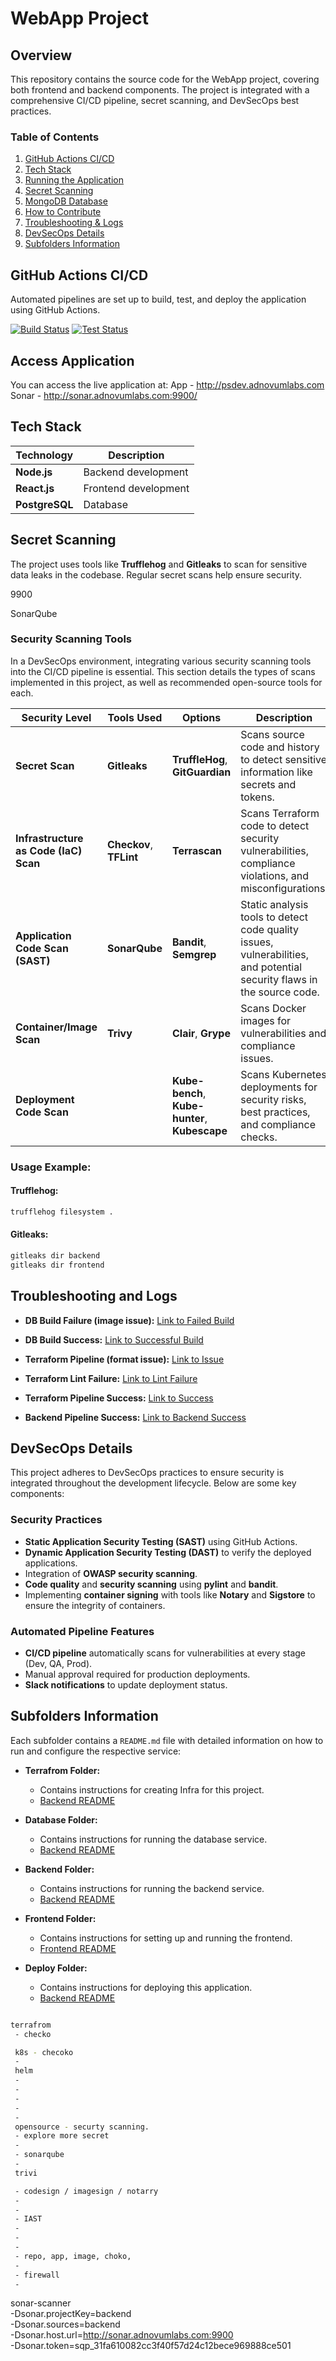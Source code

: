 # **WebApp Project**

## **Overview**
This repository contains the source code for the WebApp project, covering both frontend and backend components. The project is integrated with a comprehensive CI/CD pipeline, secret scanning, and DevSecOps best practices.

### **Table of Contents**
1. [GitHub Actions CI/CD](#github-actions-cicd)
2. [Tech Stack](#tech-stack)
3. [Running the Application](#running-the-application)
4. [Secret Scanning](#secret-scanning)
5. [MongoDB Database](#mongodb-database)
6. [How to Contribute](#how-to-contribute)
7. [Troubleshooting & Logs](#troubleshooting-and-logs)
8. [DevSecOps Details](#devsecops-details)
9. [Subfolders Information](#subfolders-information)

## **GitHub Actions CI/CD**
Automated pipelines are set up to build, test, and deploy the application using GitHub Actions.

[![Build Status](https://github.com/makwanji/webapp/workflows/Build/badge.svg)](https://github.com/makwanji/webapp/actions)
[![Test Status](https://github.com/makwanji/webapp/workflows/Test/badge.svg)](https://github.com/makwanji/webapp/actions)

## **Access Application**
You can access the live application at:
App - http://psdev.adnovumlabs.com
Sonar - http://sonar.adnovumlabs.com:9900/



## **Tech Stack**

| Technology         | Description                                      |
|--------------------|--------------------------------------------------|
| **Node.js**         | Backend development                              |
| **React.js**        | Frontend development                             |
| **PostgreSQL**      | Database                                         |

## **Secret Scanning**

The project uses tools like **Trufflehog** and **Gitleaks** to scan for sensitive data leaks in the codebase. Regular secret scans help ensure security.


9900

SonarQube

### **Security Scanning Tools**

In a DevSecOps environment, integrating various security scanning tools into the CI/CD pipeline is essential. This section details the types of scans implemented in this project, as well as recommended open-source tools for each.

| **Security Level**                    | **Tools Used** | **Options**                                            | **Description**                                                                 |
|----------------------------------     |------------------------------------------------------ |------------------------------------------------------|---------------------------------------------------------------------------------|
| **Secret Scan**                       | **Gitleaks** | **TruffleHog**, **GitGuardian**        | Scans source code and history to detect sensitive information like secrets and tokens. |
| **Infrastructure as Code (IaC) Scan** | **Checkov**, **TFLint**                |  **Terrascan**               | Scans Terraform code to detect security vulnerabilities, compliance violations, and misconfigurations. |
| **Application Code Scan (SAST)**      | **SonarQube**| **Bandit**, **Semgrep**               | Static analysis tools to detect code quality issues, vulnerabilities, and potential security flaws in the source code. |
| **Container/Image Scan**              | **Trivy**| **Clair**, **Grype**                      | Scans Docker images for vulnerabilities and compliance issues.                   |
| **Deployment Code Scan**              |        | **Kube-bench**, **Kube-hunter**, **Kubescape**       | Scans Kubernetes deployments for security risks, best practices, and compliance checks. |

### **Usage Example:**

#### **Trufflehog:**
```bash
trufflehog filesystem .
```

#### **Gitleaks:**
```bash
gitleaks dir backend
gitleaks dir frontend
```


## **Troubleshooting and Logs**

- **DB Build Failure (image issue):**
  [Link to Failed Build](https://github.com/makwanji/webapp/actions/runs/11266635667)

- **DB Build Success:**
  [Link to Successful Build](https://github.com/makwanji/webapp/actions/runs/11266665893)

- **Terraform Pipeline (format issue):**
  [Link to Issue](https://github.com/makwanji/webapp/actions/runs/11266909631/job/31331167223)

- **Terraform Lint Failure:**
  [Link to Lint Failure](https://github.com/makwanji/webapp/actions/runs/11266953941/job/31331277207)

- **Terraform Pipeline Success:**
  [Link to Success](https://github.com/makwanji/webapp/actions/runs/11267320663)

- **Backend Pipeline Success:**
  [Link to Backend Success](https://github.com/makwanji/webapp/actions/runs/11285511809)

## **DevSecOps Details**
This project adheres to DevSecOps practices to ensure security is integrated throughout the development lifecycle. Below are some key components:

### **Security Practices**
- **Static Application Security Testing (SAST)** using GitHub Actions.
- **Dynamic Application Security Testing (DAST)** to verify the deployed applications.
- Integration of **OWASP security scanning**.
- **Code quality** and **security scanning** using **pylint** and **bandit**.
- Implementing **container signing** with tools like **Notary** and **Sigstore** to ensure the integrity of containers.

### **Automated Pipeline Features**
- **CI/CD pipeline** automatically scans for vulnerabilities at every stage (Dev, QA, Prod).
- Manual approval required for production deployments.
- **Slack notifications** to update deployment status.

## **Subfolders Information**
Each subfolder contains a `README.md` file with detailed information on how to run and configure the respective service:

- **Terrafrom Folder:**
   - Contains instructions for creating Infra for this project.
   - [Backend README](terrafrom/README.md)

- **Database Folder:**
   - Contains instructions for running the database service.
   - [Backend README](database/README.md)

- **Backend Folder:**
   - Contains instructions for running the backend service.
   - [Backend README](backend/README.md)

- **Frontend Folder:**
   - Contains instructions for setting up and running the frontend.
   - [Frontend README](frontend/README.md)

- **Deploy Folder:**
   - Contains instructions for deploying this application.
   - [Backend README](deploy/README.md)


```bash

terrafrom
 - checko

 k8s - checoko
 -
 helm
 -
 -
 -
 -
 -
 opensource - securty scanning.
 - explore more secret
 -
 - sonarqube
 -
 trivi

 - codesign / imagesign / notarry
 -
 -
 - IAST
 -
 -
 -
 - repo, app, image, choko,
 -
 - firewall
 -


```
sonar-scanner \
  -Dsonar.projectKey=backend \
  -Dsonar.sources=backend \
  -Dsonar.host.url=http://sonar.adnovumlabs.com:9900 \
  -Dsonar.token=sqp_31fa610082cc3f40f57d24c12bece969888ce501